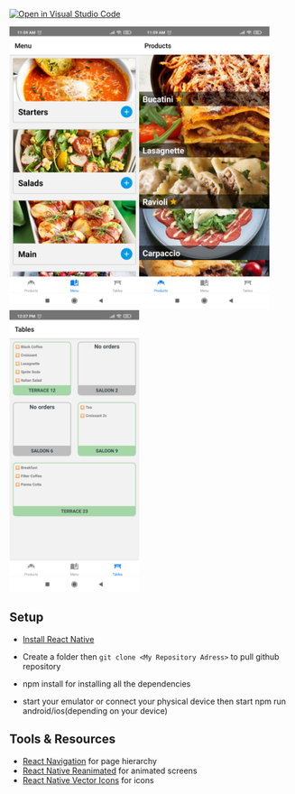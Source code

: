 [![Open in Visual Studio Code](https://classroom.github.com/assets/open-in-vscode-f059dc9a6f8d3a56e377f745f24479a46679e63a5d9fe6f495e02850cd0d8118.svg)](https://classroom.github.com/online_ide?assignment_repo_id=6521769&assignment_repo_type=AssignmentRepo)

<img src="images/../src/images/Menu.jpg" height="500"><img src="images/../src/images/Products.jpg" height="500"><img src="images/../src/images/Tables.jpg" height="500">

## Setup

- [Install React Native](https://reactnative.dev/docs/environment-setup)

- Create a folder then `git clone <My Repository Adress>` to pull github repository

- npm install for installing all the dependencies

- start your emulator or connect your physical device then start npm run android/ios(depending on your device)

## Tools & Resources

- [React Navigation](https://reactnavigation.org/) for page hierarchy
- [React Native Reanimated](https://docs.swmansion.com/react-native-reanimated/) for animated screens
- [React Native Vector Icons](https://github.com/oblador/react-native-vector-icons) for icons
